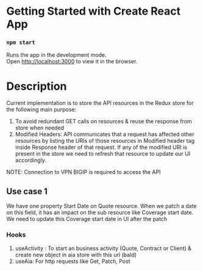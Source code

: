 # Getting Started with Create React App

### `npm start`

Runs the app in the development mode.\
Open [http://localhost:3000](http://localhost:3000) to view it in the browser.

# Description
Current implementation is to store the API resources in the Redux store for the following main purpose:
1.	To avoid redundant GET calls on resources & reuse the response from store when needed
2.	Modified Headers: API communicates that a request has affected other resources by listing the URIs of those resources in Modified header tag inside Response header of that request. If any of the modified URI is present in the store we need to refresh that resource to update our UI accordingly. 

NOTE: Connection to VPN BIGIP is required to access the API
## Use case 1
We have one property Start Date on Quote resource. When we patch a date on this field, it has an impact on the sub resource like Coverage start date. We need to update this Coverage start date in UI after the patch

### Hooks
1. useActivity : To start an business activity (Quote, Contract or Client) & create new object in aia store with this url (baId) 
2. useAia: For http requests like Get, Patch, Post
